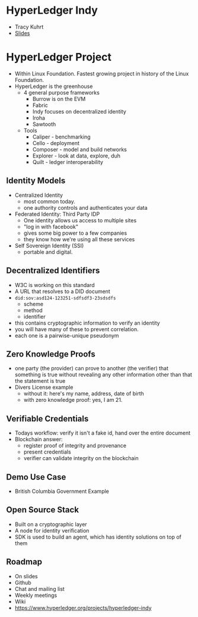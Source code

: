 # HyperLedger Indy
* Tracy Kuhrt
* [Slides](https://www.slideshare.net/tkuhrt/oscon-2018-getting-started-with-hyperledger-indy)

# HyperLedger Project
* Within Linux Foundation. Fastest growing project in history of the Linux Foundation.
* HyperLedger is the greenhouse
  * 4 general purpose frameworks
    * Burrow is on the EVM
    * Fabric
    * Indy focuses on decentralized identity
    * Iroha
    * Sawtooth
  * Tools
    * Caliper - benchmarking
    * Cello - deployment
    * Composer - model and build networks
    * Explorer - look at data, explore, duh
    * Quilt - ledger interoperability

## Identity Models
* Centralized Identity
  * most common today.
  * one authority controls and authenticates your data
* Federated Identity: Third Party IDP
  * One identity allows us access to multiple sites
  * "log in with facebook"
  * gives some big power to a few companies
  * they know how we're using all these services
* Self Sovereign Identity (SSI)
  * portable and digital.

## Decentralized Identifiers
* W3C is working on this standard
* A URL that resolves to a DID document
* `did:sov:asd124-123251-sdfsdf3-23sdsdfs`
  * scheme
  * method
  * identifier
* this contains cryptographic information to verify an identity
* you will have many of these to prevent correlation.
* each one is a pairwise-unique pseudonym

## Zero Knowledge Proofs
* one party (the provider) can prove to another (the verifier) that something is true without revealing any other information other than that the statement is true
* Divers License example
  * without it: here's my name, address, date of birth
  * with zero knowledge proof: yes, I am 21.

## Verifiable Credentials
* Todays workflow: verify it isn't a fake id, hand over the entire document
* Blockchain answer:
  * register proof of integrity and provenance
  * present credentials
  * verifier can validate integrity on the blockchain

## Demo Use Case
* British Columbia Government Example

## Open Source Stack
* Built on a cryptographic layer
* A node for identity verification
* SDK is used to build an agent, which has identity solutions on top of them

## Roadmap
* On slides
* Github
* Chat and mailing list
* Weekly meetings
* Wiki
* https://www.hyperledger.org/projects/hyperledger-indy
